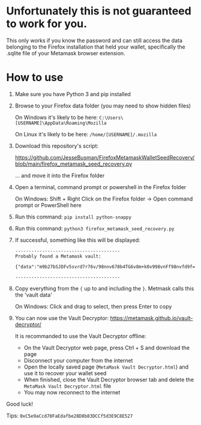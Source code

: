 # Unfortunately this is not guaranteed to work for you.

This only works if you know the password and can still access the data belonging to the Firefox installation that held your wallet, specifically the .sqlite file of your Metamask browser extension.

# How to use
1. Make sure you have Python 3 and pip installed
2. Browse to your Firefox data folder (you may need to show hidden files)

   On Windows it's likely to be here: `C:\Users\[USERNAME]\AppData\Roaming\Mozilla`

   On Linux it's likely to be here: `/home/[USERNAME]/.mozilla`
   
3. Download this repository's script:
   
   https://github.com/JesseBusman/FirefoxMetamaskWalletSeedRecovery/blob/main/firefox_metamask_seed_recovery.py
   
   ... and move it into the Firefox folder

4. Open a terminal, command prompt or powershell in the Firefox folder
   
   On Windows: Shift + Right Click on the Firefox folder -> Open command prompt or PowerShell here

5. Run this command: `pip install python-snappy`

6. Run this command: `python3 firefox_metamask_seed_recovery.py`

7. If successful, something like this will be displayed:

   ```
   ---------------------------------------
   Probably found a Metamask vault:

   {"data":"m9b27bSJDFv5svrd7r76v/98nnv678b4TG6v8m+k0v998vnFf98nvfd9f==","iv":"8bbsvdG/G453==","salt":"AS6D/faas+8JJSD="}

   ---------------------------------------
   ```

8. Copy everything from the `{` up to and including the `}`. Metmask calls this the 'vault data'

   On Windows: Click and drag to select, then press Enter to copy

9. You can now use the Vault Decryptor: https://metamask.github.io/vault-decryptor/

   It is recommanded to use the Vault Decryptor offline:
   - On the Vault Decryptor web page, press Ctrl + S and download the page
   - Disconnect your computer from the internet
   - Open the locally saved page (`MetaMask Vault Decryptor.html`) and use it to recover your wallet seed
   - When finished, close the Vault Decryptor browser tab and delete the `MetaMask Vault Decryptor.html` file
   - You may now reconnect to the internet

Good luck!

Tips: `0xC5e9aCcd70FaEdafbe28D8b83DCCf5d3E9C8E527`
